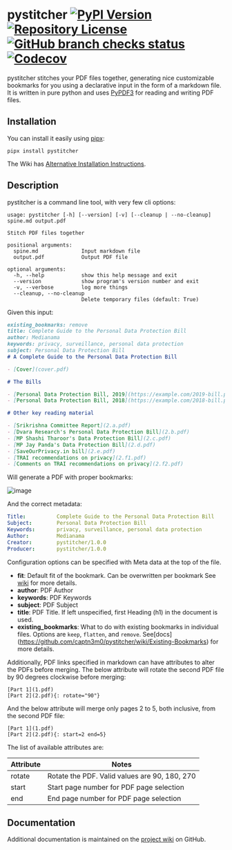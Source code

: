 # pystitcher [![PyPI Version](https://img.shields.io/pypi/v/pystitcher)](https://pypi.org/project/pystitcher/) [![Repository License](https://img.shields.io/pypi/l/pystitcher)](LICENSE.txt) [![GitHub branch checks status](https://img.shields.io/github/checks-status/captn3m0/pystitcher/main)](https://github.com/captn3m0/pystitcher/actions?query=branch%3Amain) [![Codecov](https://img.shields.io/codecov/c/gh/captn3m0/pystitcher)](https://app.codecov.io/gh/captn3m0/pystitcher/)

pystitcher stitches your PDF files together, generating nice
customizable bookmarks for you using a declarative input in the form of
a markdown file. It is written in pure python and uses
[PyPDF3](https://pypi.org/project/PyPDF3/) for reading and writing PDF
files.

## Installation

You can install it easily using [pipx](https://pypa.github.io/pipx/):

    pipx install pystitcher

The Wiki has [Alternative Installation
Instructions](https://github.com/captn3m0/pystitcher/wiki/Installation).

## Description

pystitcher is a command line tool, with very few cli options:

```
usage: pystitcher [-h] [--version] [-v] [--cleanup | --no-cleanup] spine.md output.pdf

Stitch PDF files together

positional arguments:
  spine.md              Input markdown file
  output.pdf            Output PDF file

optional arguments:
  -h, --help            show this help message and exit
  --version             show program's version number and exit
  -v, --verbose         log more things
  --cleanup, --no-cleanup
                        Delete temporary files (default: True)
```

Given this input:

```markdown
existing_bookmarks: remove
title: Complete Guide to the Personal Data Protection Bill
author: Medianama
keywords: privacy, surveillance, personal data protection
subject: Personal Data Protection Bill
# A Complete Guide to the Personal Data Protection Bill

- [Cover](cover.pdf)

# The Bills

- [Personal Data Protection Bill, 2019](https://example.com/2019-bill.pdf)
- [Personal Data Protection Bill, 2018](https://example.com/2018-bill.pdf)

# Other key reading material

- [Srikrishna Committee Report](2.a.pdf)
- [Dvara Research's Personal Data Protection Bill](2.b.pdf)
- [MP Shashi Tharoor's Data Protection Bill](2.c.pdf)
- [MP Jay Panda's Data Protection Bill](2.d.pdf)
- [SaveOurPrivacy.in bill](2.e.pdf)
- [TRAI recommendations on privacy](2.f1.pdf)
- [Comments on TRAI recommendations on privacy](2.f2.pdf)
```
Will generate a PDF with proper bookmarks:

![image](https://i.imgur.com/qPVpZGt.png)

And the correct metadata:
```yaml
Title:          Complete Guide to the Personal Data Protection Bill
Subject:        Personal Data Protection Bill
Keywords:       privacy, surveillance, personal data protection
Author:         Medianama
Creator:        pystitcher/1.0.0
Producer:       pystitcher/1.0.0
```
Configuration options can be specified with Meta data at the top of the
file.

- **fit**: Default fit of the bookmark. Can be overwritten per bookmark See
[wiki](https://github.com/captn3m0/pystitcher/wiki/Zoom-Levels)
for more details.
- **author**: PDF Author
- **keywords**: PDF Keywords
- **subject**: PDF Subject
- **title**: PDF Title. If left unspecified, first Heading (h1) in the document is used.
- **existing_bookmarks**: What to do with existing bookmarks in individual
    files. Options are `keep`, `flatten`, and `remove`. See[docs]
    (https://github.com/captn3m0/pystitcher/wiki/Existing-Bookmarks) for more
    details.

Additionally, PDF links specified in markdown can have attributes to
alter the PDFs before merging. The below attribute will rotate the
second PDF file by 90 degrees clockwise before merging:

    [Part 1](1.pdf)
    [Part 2](2.pdf){: rotate="90"}

And the below attribute will merge only pages 2 to 5, both inclusive,
from the second PDF file:

    [Part 1](1.pdf)
    [Part 2](2.pdf){: start=2 end=5}

The list of available attributes are:

Attribute|Notes
---------|-----
rotate|Rotate the PDF. Valid values are 90, 180, 270
start|Start page number for PDF page selection
end|End page number for PDF page selection

## Documentation

Additional documentation is maintained on the [project
wiki](https://github.com/captn3m0/pystitcher/wiki) on GitHub.
